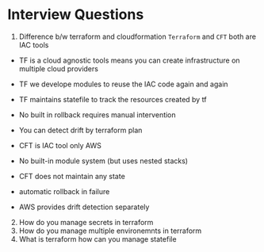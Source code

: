 # Interview Questions
1. Difference b/w terraform and cloudformation
`Terraform` and `CFT` both are IAC tools

- TF is a cloud agnostic tools means you can create infrastructure on multiple cloud providers
- TF we develope modules to reuse the IAC code again and again
- TF maintains statefile to track the resources created by tf
- No built in rollback requires manual intervention
- You can detect drift by terraform plan

- CFT is IAC tool only AWS
- No built-in module system (but uses nested stacks)
- CFT does not maintain any state
- automatic rollback in failure
- AWS provides drift detection separately

2. How do you manage secrets in terraform
3. How do you manage multiple environemnts in terraform
4. What is terraform how can you manage statefile
